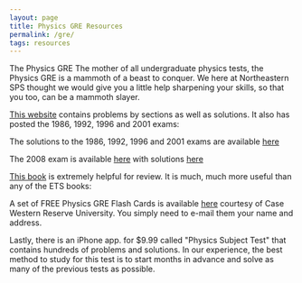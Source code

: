 ```yaml
---
layout: page
title: Physics GRE Resources
permalink: /gre/
tags: resources
---
```


The Physics GRE The mother of all undergraduate physics tests, the Physics GRE is a mammoth of a beast to conquer. We here at Northeastern SPS thought we would give you a little help sharpening your skills, so that you too, can be a mammoth slayer.

[This website](http://www.physics.ohio-state.edu/undergrad/ugs_gre.php) contains problems by sections as well as solutions. It also has posted the 1986, 1992, 1996 and 2001 exams:

The solutions to the 1986, 1992, 1996 and 2001 exams are available [here](http://grephysics.net/ans/all-solutions_list.php)

The 2008 exam is available [here](https://www.ets.org/s/gre/pdf/practice_book_physics.pdf) with solutions [here](http://physgre.s3-website-us-east-1.amazonaws.com/2008.html)

[This book](http://www.amazon.com/Physics-Student-Companion-Lowry-Kirkby/dp/1904842682) is extremely helpful for review. It is much, much more useful than any of the ETS books:

A set of FREE Physics GRE Flash Cards is available [here](http://www.phys.cwru.edu/flashCards/) courtesy of Case Western Reserve University. You simply need to e-mail them your name and address.

Lastly, there is an iPhone app. for $9.99 called "Physics Subject Test" that contains hundreds of problems and solutions. In our experience, the best method to study for this test is to start months in advance and solve as many of the previous tests as possible.